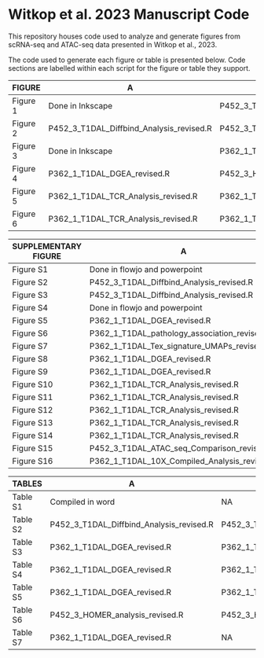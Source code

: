 # Witkop et al. 2023 Manuscript Code

This repository houses code used to analyze and generate figures from scRNA-seq and ATAC-seq data presented in Witkop et al., 2023. 

The code used to generate each figure or table is presented below. Code sections are labelled within each script for the figure or table they support.

| FIGURE               | A                                            | B                                            | C                                            | D                                          | E                                          | F                                   |
|----------------------|----------------------------------------------|----------------------------------------------|----------------------------------------------|--------------------------------------------|--------------------------------------------|-------------------------------------|
| Figure 1             | Done in Inkscape                             | P452_3_T1DAL_Diffbind_Analysis_revised.R     | P452_3_T1DAL_Diffbind_Analysis_revised.R     | P452_3_T1DAL_Diffbind_Analysis_revised.R   | NA                                         | NA                                  |
| Figure 2             | P452_3_T1DAL_Diffbind_Analysis_revised.R     | P452_3_T1DAL_Diffbind_Analysis_revised.R     | P452_3_T1DAL_Diffbind_Analysis_revised.R     | NA                                         | NA                                         | NA                                  |
| Figure 3             | Done in Inkscape                             | P362_1_T1DAL_10X_Compiled_Analysis_revised.R | P362_1_T1DAL_10X_Compiled_Analysis_revised.R | P362_1_T1DAL_Tex_signature_UMAPs_revised.R | NA                                         | NA                                  |
| Figure 4             | P362_1_T1DAL_DGEA_revised.R                  | P452_3_HOMER_analysis_revised.R              | P452_3_HOMER_analysis_revised.R              | NA                                         | NA                                         | NA                                  |
| Figure 5             | P362_1_T1DAL_TCR_Analysis_revised.R          | P362_1_T1DAL_TCR_Analysis_revised.R          | P362_1_T1DAL_TCR_Analysis_revised.R          | P362_1_T1DAL_TCR_Analysis_revised.R        | P362_1_T1DAL_TCR_Analysis_revised.R        | P362_1_T1DAL_TCR_Analysis_revised.R |
| Figure 6             | P362_1_T1DAL_TCR_Analysis_revised.R          | P362_1_T1DAL_TCR_Analysis_revised.R          | Done in Inkscape                             | P362_1_T1DAL_TCR_Analysis_revised.R        | NA                                         | NA                                  |

| SUPPLEMENTARY FIGURE | A                                            | B                                            | C                                           | D                                          | E                                          | F  |
|----------------------|----------------------------------------------|----------------------------------------------|---------------------------------------------|--------------------------------------------|--------------------------------------------|----|
| Figure S1            | Done in flowjo and powerpoint                | NA                                           | NA                                          | NA                                         | NA                                         | NA |
| Figure S2            | P452_3_T1DAL_Diffbind_Analysis_revised.R     | NA                                           | NA                                          | NA                                         | NA                                         | NA |
| Figure S3            | P452_3_T1DAL_Diffbind_Analysis_revised.R     | NA                                           | NA                                          | NA                                         | NA                                         | NA |
| Figure S4            | Done in flowjo and powerpoint                | NA                                           | NA                                          | NA                                         | NA                                         | NA |
| Figure S5            | P362_1_T1DAL_DGEA_revised.R                  | P362_1_T1DAL_DGEA_revised.R                  | P362_1_T1DAL_Multimodal_reference_revised.R | NA                                         | NA                                         | NA |
| Figure S6            | P362_1_T1DAL_pathology_association_revised.R | P362_1_T1DAL_pathology_association_revised.R | NA                                          | NA                                         | NA                                         | NA |
| Figure S7            | P362_1_T1DAL_Tex_signature_UMAPs_revised.R   | P362_1_T1DAL_Tex_signature_UMAPs_revised.R   | NA                                          | NA                                         | NA                                         | NA |
| Figure S8            | P362_1_T1DAL_DGEA_revised.R                  | NA                                           | NA                                          | NA                                         | NA                                         | NA |
| Figure S9            | P362_1_T1DAL_DGEA_revised.R                  | P362_1_T1DAL_DGEA_revised.R                  | P362_1_T1DAL_DGEA_revised.R                 | NA                                         | NA                                         | NA |
| Figure S10           | P362_1_T1DAL_TCR_Analysis_revised.R          | P362_1_T1DAL_TCR_Analysis_revised.R          | P362_1_T1DAL_TCR_Analysis_revised.R         | NA                                         | NA                                         | NA |
| Figure S11           | P362_1_T1DAL_TCR_Analysis_revised.R          | P362_1_T1DAL_TCR_Analysis_revised.R          | NA                                          | NA                                         | NA                                         | NA |
| Figure S12           | P362_1_T1DAL_TCR_Analysis_revised.R          | P362_1_T1DAL_TCR_Analysis_revised.R          | NA                                          | NA                                         | NA                                         | NA |
| Figure S13           | P362_1_T1DAL_TCR_Analysis_revised.R          | P362_1_T1DAL_TCR_Analysis_revised.R          | NA                                          | NA                                         | NA                                         | NA |
| Figure S14           | P362_1_T1DAL_TCR_Analysis_revised.R          | P362_1_T1DAL_TCR_Analysis_revised.R          | P362_1_T1DAL_TCR_Analysis_revised.R         | NA                                         | NA                                         | NA |
| Figure S15           | P452_3_T1DAL_ATAC_seq_Comparison_revised.R   | P452_3_T1DAL_ATAC_seq_Comparison_revised.R   | P452_3_T1DAL_ATAC_seq_Comparison_revised.R  | P452_3_T1DAL_ATAC_seq_Comparison_revised.R | P452_3_T1DAL_ATAC_seq_Comparison_revised.R | NA |
| Figure S16           | P362_1_T1DAL_10X_Compiled_Analysis_revised.R | P362_1_T1DAL_10X_Compiled_Analysis_revised.R | P362_1_T1DAL_Tex_signature_UMAPs_revised.R  | P362_1_T1DAL_Tex_signature_UMAPs_revised.R | NA                                         | NA |

| TABLES   | A                                        | B                                        | C                                        | D                                        |   |   |
|----------|------------------------------------------|------------------------------------------|------------------------------------------|------------------------------------------|---|---|
| Table S1 | Compiled in word                         | NA                                       | NA                                       | NA                                       |   |   |
| Table S2 | P452_3_T1DAL_Diffbind_Analysis_revised.R | P452_3_T1DAL_Diffbind_Analysis_revised.R | P452_3_T1DAL_Diffbind_Analysis_revised.R | P452_3_T1DAL_Diffbind_Analysis_revised.R |   |   |
| Table S3 | P362_1_T1DAL_DGEA_revised.R              | P362_1_T1DAL_DGEA_revised.R              | P362_1_T1DAL_DGEA_revised.R              | P362_1_T1DAL_DGEA_revised.R              |   |   |
| Table S4 | P362_1_T1DAL_DGEA_revised.R              | P362_1_T1DAL_DGEA_revised.R              | NA                                       | NA                                       |   |   |
| Table S5 | P362_1_T1DAL_DGEA_revised.R              | P362_1_T1DAL_DGEA_revised.R              | NA                                       | NA                                       |   |   |
| Table S6 | P452_3_HOMER_analysis_revised.R          | P452_3_HOMER_analysis_revised.R          | P452_3_HOMER_analysis_revised.R          | P452_3_HOMER_analysis_revised.R          |   |   |
| Table S7 | P362_1_T1DAL_DGEA_revised.R              | NA                                       | NA                                       | NA                                       |   |   |